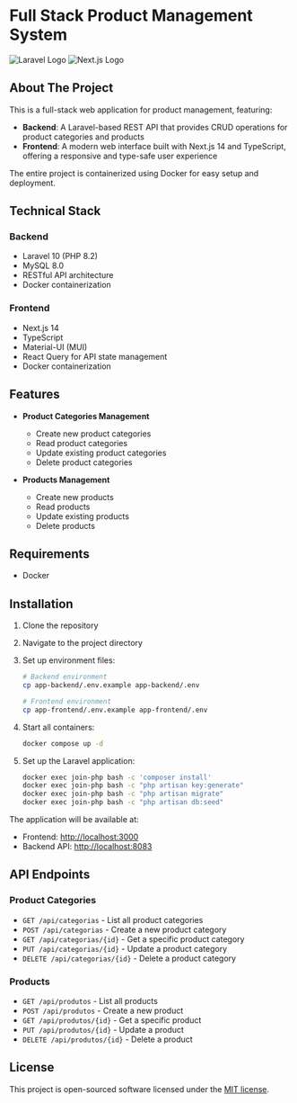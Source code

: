 # Full Stack Product Management System

![Laravel Logo](https://raw.githubusercontent.com/laravel/art/master/logo-lockup/5%20SVG/2%20CMYK/1%20Full%20Color/laravel-logolockup-cmyk-red.svg)
![Next.js Logo](https://raw.githubusercontent.com/vercel/next.js/canary/docs/public/images/next.svg)

## About The Project

This is a full-stack web application for product management, featuring:

- **Backend**: A Laravel-based REST API that provides CRUD operations for product categories and products
- **Frontend**: A modern web interface built with Next.js 14 and TypeScript, offering a responsive and type-safe user experience

The entire project is containerized using Docker for easy setup and deployment.

## Technical Stack

### Backend

- Laravel 10 (PHP 8.2)
- MySQL 8.0
- RESTful API architecture
- Docker containerization

### Frontend

- Next.js 14
- TypeScript
- Material-UI (MUI)
- React Query for API state management
- Docker containerization

## Features

- **Product Categories Management**

  - Create new product categories
  - Read product categories
  - Update existing product categories
  - Delete product categories

- **Products Management**

  - Create new products
  - Read products
  - Update existing products
  - Delete products

## Requirements

- Docker

## Installation

1. Clone the repository
2. Navigate to the project directory
3. Set up environment files:

   ```bash
   # Backend environment
   cp app-backend/.env.example app-backend/.env
   
   # Frontend environment
   cp app-frontend/.env.example app-frontend/.env
   ```

4. Start all containers:

   ```bash
   docker compose up -d
   ```

5. Set up the Laravel application:

   ```bash
   docker exec join-php bash -c 'composer install'
   docker exec join-php bash -c "php artisan key:generate"
   docker exec join-php bash -c "php artisan migrate"
   docker exec join-php bash -c "php artisan db:seed"
   ```

The application will be available at:

- Frontend: [http://localhost:3000](http://localhost:3000)
- Backend API: [http://localhost:8083](http://localhost:8083)

## API Endpoints

### Product Categories

- `GET /api/categorias` - List all product categories
- `POST /api/categorias` - Create a new product category
- `GET /api/categorias/{id}` - Get a specific product category
- `PUT /api/categorias/{id}` - Update a product category
- `DELETE /api/categorias/{id}` - Delete a product category

### Products

- `GET /api/produtos` - List all products
- `POST /api/produtos` - Create a new product
- `GET /api/produtos/{id}` - Get a specific product
- `PUT /api/produtos/{id}` - Update a product
- `DELETE /api/produtos/{id}` - Delete a product

## License

This project is open-sourced software licensed under the [MIT license](https://opensource.org/licenses/MIT).
